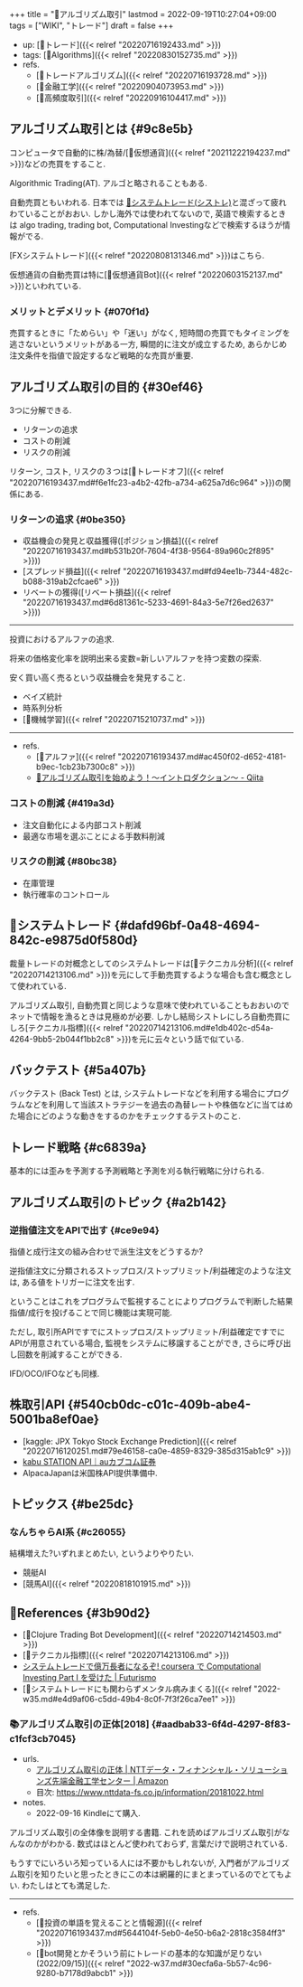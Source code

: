 +++
title = "📝アルゴリズム取引"
lastmod = 2022-09-19T10:27:04+09:00
tags = ["WIKI", "トレード"]
draft = false
+++

-   up: [📝トレード]({{< relref "20220716192433.md" >}})
-   tags: [🔖Algorithms]({{< relref "20220830152735.md" >}})
-   refs.
    -   [📝トレードアルゴリズム]({{< relref "20220716193728.md" >}})
    -   [📝金融工学]({{< relref "20220904073953.md" >}})
    -   [📝高頻度取引]({{< relref "20220916104417.md" >}})


## アルゴリズム取引とは {#9c8e5b}

コンピュータで自動的に株/為替/[📝仮想通貨]({{< relref "20211222194237.md" >}})などの売買をすること.

Algorithmic Trading(AT). アルゴと略されることもある.

自動売買ともいわれる. 日本では [📝システムトレード(シストレ)](#dafd96bf-0a48-4694-842c-e9875d0f580d)と混ざって疲れわていることがおおい. しかし海外では使われてないので, 英語で検索するときは algo trading, trading bot, Computational Investingなどで検索するほうが情報がでる.

[FXシステムトレード]({{< relref "20220808131346.md" >}})はこちら.

仮想通貨の自動売買は特に[📝仮想通貨Bot]({{< relref "20220603152137.md" >}})といわれている.


### メリットとデメリット {#070f1d}

売買するときに「ためらい」や「迷い」がなく, 短時間の売買でもタイミングを逃さないというメリットがある一方, 瞬間的に注文が成立するため, あらかじめ注文条件を指値で設定するなど戦略的な売買が重要.


## アルゴリズム取引の目的 {#30ef46}

3つに分解できる.

-   リターンの追求
-   コストの削減
-   リスクの削減

リターン, コスト, リスクの３つは[📝トレードオフ]({{< relref "20220716193437.md#f6e1fc23-a4b2-42fb-a734-a625a7d6c964" >}})の関係にある.


### リターンの追求 {#0be350}

-   収益機会の発見と収益獲得([ポジション損益]({{< relref "20220716193437.md#b531b20f-7604-4f38-9564-89a960c2f895" >}}))
-   [スプレッド損益]({{< relref "20220716193437.md#fd94ee1b-7344-482c-b088-319ab2cfcae6" >}})
-   リベートの獲得([リベート損益]({{< relref "20220716193437.md#6d81361c-5233-4691-84a3-5e7f26ed2637" >}}))

---

投資におけるアルファの追求.

将来の価格変化率を説明出来る変数=新しいアルファを持つ変数の探索.

安く買い高く売るという収益機会を発見すること.

-   ベイズ統計
-   時系列分析
-   [📝機械学習]({{< relref "20220715210737.md" >}})

---

-   refs.
    -   [📝アルファ]({{< relref "20220716193437.md#ac450f02-d652-4181-b9ec-1cb23b7300c8" >}})
    -   [🔗アルゴリズム取引を始めよう！～イントロダクション～ - Qiita](https://qiita.com/kanawoinvest/items/25f79813bb38c79db08b)


### コストの削減 {#419a3d}

-   注文自動化による内部コスト削減
-   最適な市場を選ぶことによる手数料削減


### リスクの削減 {#80bc38}

-   在庫管理
-   執行確率のコントロール


## 📝システムトレード {#dafd96bf-0a48-4694-842c-e9875d0f580d}

裁量トレードの対概念としてのシステムトレードは[📝テクニカル分析]({{< relref "20220714213106.md" >}})を元にして手動売買するような場合も含む概念として使われている.

アルゴリズム取引, 自動売買と同じような意味で使われていることもおおいのでネットで情報を漁るときは見極めが必要. しかし結局シストレにしろ自動売買にしろ[テクニカル指標]({{< relref "20220714213106.md#e1db402c-d54a-4264-9bb5-2b044f1bb2c8" >}})を元に云々という話で似ている.


## バックテスト {#5a407b}

バックテスト (Back Test) とは, システムトレードなどを利用する場合にプログラムなどを利用して当該ストラテジーを過去の為替レートや株価などに当てはめた場合にどのような動きをするのかをチェックするテストのこと.


## トレード戦略 {#c6839a}

基本的には歪みを予測する予測戦略と予測を刈る執行戦略に分けられる.


## アルゴリズム取引のトピック {#a2b142}


### 逆指値注文をAPIで出す {#ce9e94}

指値と成行注文の組み合わせで派生注文をどうするか?

逆指値注文に分類されるストップロス/ストップリミット/利益確定のような注文は, ある値をトリガーに注文を出す.

ということはこれをプログラムで監視することによりプログラムで判断した結果指値/成行を投げることで同じ機能は実現可能.

ただし, 取引所APIですでにストップロス/ストップリミット/利益確定ですでにAPIが用意されている場合, 監視をシステムに移譲することができ, さらに呼び出し回数を削減することができる.

IFD/OCO/IFOなども同様.


## 株取引API {#540cb0dc-c01c-409b-abe4-5001ba8ef0ae}

-   [kaggle: JPX Tokyo Stock Exchange Prediction]({{< relref "20220716120251.md#79e46158-ca0e-4859-8329-385d315ab1c9" >}})
-   [kabu STATION API｜auカブコム証券](https://kabu.com/company/lp/lp90.html)
-   AlpacaJapanは米国株API提供準備中.


## トピックス {#be25dc}


### なんちゃらAI系 {#c26055}

結構増えた?いずれまとめたい, というよりやりたい.

-   競艇AI
-   [競馬AI]({{< relref "20220818101915.md" >}})


## 🔗References {#3b90d2}

-   [📝Clojure Trading Bot Development]({{< relref "20220714214503.md" >}})
-   [📝テクニカル指標]({{< relref "20220714213106.md" >}})
-   [システムトレードで億万長者になるぞ! coursera で Computational Investing Part I を受けた | Futurismo](https://futurismo.biz/archives/2678/#%e3%82%a2%e3%83%ab%e3%82%b4%e3%83%aa%e3%82%ba%e3%83%a0%e5%8f%96%e5%bc%95)
-   [💭システムトレードにも関わらずメンタル病みまくる]({{< relref "2022-w35.md#e4d9af06-c5dd-49b4-8c0f-7f3f26ca7ee1" >}})


### 📚アルゴリズム取引の正体[2018] {#aadbab33-6f4d-4297-8f83-c1fcf3cb7045}

-   urls.
    -   [アルゴリズム取引の正体 | NTTデータ・フィナンシャル・ソリューションズ先端金融工学センター | Amazon](https://www.amazon.co.jp/dp/B07L67229W)
    -   目次: <https://www.nttdata-fs.co.jp/information/20181022.html>
-   notes.
    -   2022-09-16 Kindleにて購入.

アルゴリズム取引の全体像を説明する書籍. これを読めばアルゴリズム取引がなんなのかがわかる. 数式はほとんど使われておらず, 言葉だけで説明されている.

もうすでにいろいろ知っている人には不要かもしれないが, 入門者がアルゴリズム取引を知りたいと思ったときにこの本は網羅的にまとまっているのでとてもよい. わたしはとても満足した.

---

-   refs.
    -   [🤔投資の単語を覚えることと情報源]({{< relref "20220716193437.md#5644104f-5eb0-4e50-b6a2-2818c3584ff3" >}})
    -   [💭bot開発とかそういう前にトレードの基本的な知識が足りない(2022/09/15)]({{< relref "2022-w37.md#30ecfa6a-5b57-4c96-9280-b7178d9abcb1" >}})
